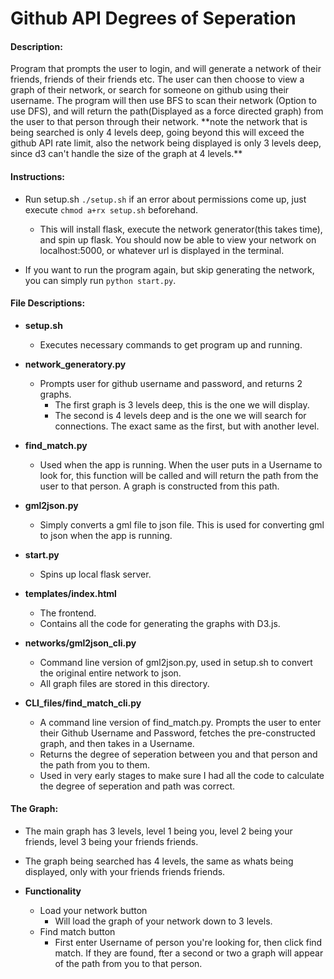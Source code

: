 <h1> Github API Degrees of Seperation </h1>
<h4> Description: </h4>
Program that prompts the user to login, and will generate a network of their friends, friends of their friends etc. The user can then choose to view a graph of their network, or search for someone on github using their username. The program will then use BFS to scan their network (Option to use DFS), and will return the path(Displayed as a force directed graph) from the user to that person through their network. **note the network that is being searched is only 4 levels deep, going beyond this will exceed the github API rate limit, also the network being displayed is only 3 levels deep, since d3 can't handle the size of the graph at 4 levels.**

<h4> Instructions: </h4>

* Run setup.sh `./setup.sh` if an error about permissions come up, just execute `chmod a+rx setup.sh` beforehand.
  * This will install flask, execute the network generator(this takes time), and spin up flask. You should now be able to view your network on localhost:5000, or whatever url is displayed in the terminal.


* If you want to run the program again, but skip generating the network, you can simply run `python start.py`.


<h4> File Descriptions: </h4>

* **setup.sh**
  * Executes necessary commands to get program up and running.


* **network_generatory.py**
  * Prompts user for github username and password, and returns 2 graphs.
    * The first graph is 3 levels deep, this is the one we will display.
    * The second is 4 levels deep and is the one we will search for connections. The exact same as the first, but with another level.


* **find_match.py**
  * Used when the app is running. When the user puts in a Username to look for, this function will be called and will return the path from the user to that person. A graph is constructed from this path.


* **gml2json.py**
  * Simply converts a gml file to json file. This is used for converting gml to json when the app is running.


* **start.py**
  * Spins up local flask server.


* **templates/index.html**
  * The frontend.
  * Contains all the code for generating the graphs with D3.js.


* **networks/gml2json_cli.py**
  * Command line version of gml2json.py, used in setup.sh to convert the original entire network to json.
  * All graph files are stored in this directory.


* **CLI_files/find_match_cli.py**
  * A command line version of find_match.py. Prompts the user to enter their Github Username and Password, fetches the pre-constructed graph, and then takes in a Username.
  * Returns the degree of seperation between you and that person and the path from you to them.
  * Used in very early stages to make sure I had all the code to calculate the degree of seperation and path was correct.



<h4> The Graph: </h4>

* The main graph has 3 levels, level 1 being you, level 2 being your friends, level 3 being your friends friends.
* The graph being searched has 4 levels, the same as whats being displayed, only with your friends friends friends.

* **Functionality**
  * Load your network button
    * Will load the graph of your network down to 3 levels.
  * Find match button
    * First enter Username of person you're looking for, then click find match. If they are found, fter a second or two a graph will appear of the path from you to that person.
    
